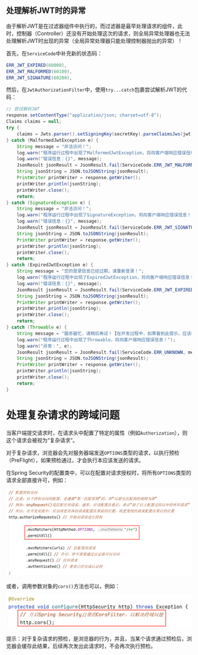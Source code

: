 ## 处理解析JWT时的异常

由于解析JWT是在过滤器组件中执行的，而过滤器是最早处理请求的组件，此时，控制器（Controller）还没有开始处理这次的请求，则全局异常处理器也无法处理解析JWT时出现的异常（全局异常处理器只能处理控制器抛出的异常）！

首先，在`ServiceCode`中补充新的状态码：

```java
ERR_JWT_EXPIRED(60000),
ERR_JWT_MALFORMED(60100),
ERR_JWT_SIGNATURE(60200),
```

然后，在`JwtAuthorizationFilter`中，使用`try...catch`包裹尝试解析JWT的代码：

```java
// 尝试解析JWT
response.setContentType("application/json; charset=utf-8");
Claims claims = null;
try {
    claims = Jwts.parser().setSigningKey(secretKey).parseClaimsJws(jwt).getBody();
} catch (MalformedJwtException e) {
    String message = "非法访问！";
    log.warn("程序运行过程中出现了MalformedJwtException，将向客户端响应错误信息！");
    log.warn("错误信息：{}", message);
    JsonResult jsonResult = JsonResult.fail(ServiceCode.ERR_JWT_MALFORMED, message);
    String jsonString = JSON.toJSONString(jsonResult);
    PrintWriter printWriter = response.getWriter();
    printWriter.println(jsonString);
    printWriter.close();
    return;
} catch (SignatureException e) {
    String message = "非法访问！";
    log.warn("程序运行过程中出现了SignatureException，将向客户端响应错误信息！");
    log.warn("错误信息：{}", message);
    JsonResult jsonResult = JsonResult.fail(ServiceCode.ERR_JWT_SIGNATURE, message);
    String jsonString = JSON.toJSONString(jsonResult);
    PrintWriter printWriter = response.getWriter();
    printWriter.println(jsonString);
    printWriter.close();
    return;
} catch (ExpiredJwtException e) {
    String message = "您的登录信息已经过期，请重新登录！";
    log.warn("程序运行过程中出现了ExpiredJwtException，将向客户端响应错误信息！");
    log.warn("错误信息：{}", message);
    JsonResult jsonResult = JsonResult.fail(ServiceCode.ERR_JWT_EXPIRED, message);
    String jsonString = JSON.toJSONString(jsonResult);
    PrintWriter printWriter = response.getWriter();
    printWriter.println(jsonString);
    printWriter.close();
    return;
} catch (Throwable e) {
    String message = "服务器忙，请稍后再试！【在开发过程中，如果看到此提示，应该检查服务器端的控制台，分析异常，并在解析JWT的过滤器中补充处理对应异常的代码块】";
    log.warn("程序运行过程中出现了Throwable，将向客户端响应错误信息！");
    log.warn("异常：", e);
    JsonResult jsonResult = JsonResult.fail(ServiceCode.ERR_UNKNOWN, message);
    String jsonString = JSON.toJSONString(jsonResult);
    PrintWriter printWriter = response.getWriter();
    printWriter.println(jsonString);
    printWriter.close();
    return;
}
```

# 处理复杂请求的跨域问题

当客户端提交请求时，在请求头中配置了特定的属性（例如`Authorization`），则这个请求会被视为“复杂请求”。

对于复杂请求，浏览器会先对服务器端发送`OPTIONS`类型的请求，以执行预检（PreFlight），如果预检通过，才会执行本应该发送的请求。

在Spring Security的配置类中，可以在配置对请求授权时，将所有`OPTIONS`类型的请求全部直接许可，例如：

![image-20230525115407759](assets/image-20230525115407759.png)

或者，调用参数对象的`cors()`方法也可以，例如：

![image-20230525115515416](assets/image-20230525115515416.png)

提示：对于复杂请求的预检，是浏览器的行为，并且，当某个请求通过预检后，浏览器会缓存此结果，后续再次发出此请求时，不会再次执行预检。



















